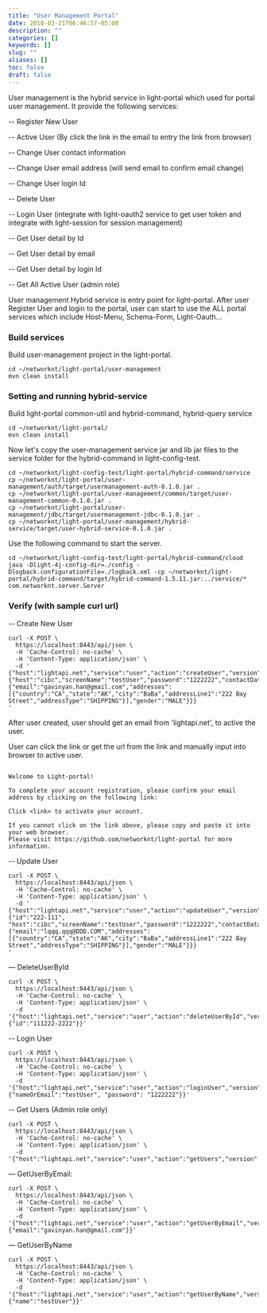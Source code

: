 ```yaml
---
title: "User Management Portal"
date: 2018-03-21T06:46:57-05:00
description: ""
categories: []
keywords: []
slug: ""
aliases: []
toc: false
draft: false
---
```


User management is the hybrid service in light-portal which used for portal user management. It provide the following services:

-- Register New User

-- Active User (By click the link in the email to entry the link from browser)

-- Change User contact information

-- Change User email address (will send email to confirm email change)

-- Change User login Id

-- Delete User

-- Login User (integrate with light-oauth2 service to get user token and integrate with light-session for session management)

-- Get User detail by Id

-- Get User detail by email

-- Get User detail by login Id

-- Get All Active User (admin role)



User management Hybrid service is entry point for light-portal. After user Register User and login to the portal, user can start to use the ALL portal services which include Host-Menu, Schema-Form, Light-Oauth...




### Build services

Build user-management project in the light-portal.

```
cd ~/networknt/light-portal/user-management
mvn clean install
```


### Setting and running hybrid-service

Build light-portal common-util and hybrid-command, hybrid-query service

```
cd ~/networknt/light-portal/
mvn clean install
```


Now let's copy the user-management service jar and lib jar files to the service folder for the hybrid-command in
light-config-test.

```
cd ~/networknt/light-config-test/light-portal/hybrid-command/service
cp ~/networknt/light-portal/user-management/auth/target/usermanagement-auth-0.1.0.jar .
cp ~/networknt/light-portal/user-management/common/target/user-management-common-0.1.0.jar .
cp ~/networknt/light-portal/user-management/jdbc/target/usermanagement-jdbc-0.1.0.jar .
cp ~/networknt/light-portal/user-management/hybrid-service/target/user-hybrid-service-0.1.0.jar .
``` 

Use the following command to start the server.

```
cd ~/networknt/light-config-test/light-portal/hybrid-command/cloud
java -Dlight-4j-config-dir=./config -Dlogback.configurationFile=./logback.xml -cp ~/networknt/light-portal/hybrid-command/target/hybrid-command-1.5.11.jar:../service/* com.networknt.server.Server
```


### Verify (with sample curl url)

-- Create New User

```
curl -X POST \
  https://localhost:8443/api/json \
  -H 'Cache-Control: no-cache' \
  -H 'Content-Type: application/json' \
  -d ' {"host":"lightapi.net","service":"user","action":"createUser","version":"0.1.0","data":{"host":"cibc","screenName":"testUser","password":"1222222","contactData":{"email":"gavinyan.han@gmail.com","addresses":[{"country":"CA","state":"AK","city":"BaBa","addressLine1":"222 Bay Street","addressType":"SHIPPING"}],"gender":"MALE"}}}
'

```

After user created, user should get an email from 'lightapi.net', to active the user.

User can click the link or get the url from the link and manually input into browser to active user.


```

Welcome to Light-portal!

To complete your account registration, please confirm your email address by clicking on the following link:

Click <link> to activate your account.

If you cannot click on the link above, please copy and paste it into your web browser.
Please visit https://github.com/networknt/light-portal for more information.

```


-- Update User

```
curl -X POST \
  https://localhost:8443/api/json \
  -H 'Cache-Control: no-cache' \
  -H 'Content-Type: application/json' \
  -d ' {"host":"lightapi.net","service":"user","action":"updateUser","version":"0.1.0","data":{"id":"222-111", "host":"cibc","screenName":"testUser","password":"1222222","contactData":{"email":"lqqq.qqq@DDD.COM","addresses":[{"country":"CA","state":"AK","city":"BaBa","addressLine1":"222 Bay Street","addressType":"SHIPPING"}],"gender":"MALE"}}}
'

```

— DeleteUserById

```
curl -X POST \
  https://localhost:8443/api/json \
  -H 'Cache-Control: no-cache' \
  -H 'Content-Type: application/json' \
  -d '{"host":"lightapi.net","service":"user","action":"deleteUserById","version":"0.1.0","data":{"id":"111222-2222"}}'

```

-- Login User

```
curl -X POST \
  https://localhost:8443/api/json \
  -H 'Cache-Control: no-cache' \
  -H 'Content-Type: application/json' \
  -d '{"host":"lightapi.net","service":"user","action":"loginUser","version":"0.1.0","data":{"nameOrEmail":"testUser", "password": "1222222"}}'
```


-- Get Users (Admin role only)

```
curl -X POST \
  https://localhost:8443/api/json \
  -H 'Cache-Control: no-cache' \
  -H 'Content-Type: application/json' \
  -d '{"host":"lightapi.net","service":"user","action":"getUsers","version":"0.1.0"}'
```



— GetUserByEmail:

```
curl -X POST \
  https://localhost:8443/api/json \
  -H 'Cache-Control: no-cache' \
  -H 'Content-Type: application/json' \
  -d '{"host":"lightapi.net","service":"user","action":"getUserByEmail","version":"0.1.0","data":{"email":"gavinyan.han@gmail.com"}}'
```


— GetUserByName

```
curl -X POST \
  https://localhost:8443/api/json \
  -H 'Cache-Control: no-cache' \
  -H 'Content-Type: application/json' \
  -d '{"host":"lightapi.net","service":"user","action":"getUserByName","version":"0.1.0","data":{"name":"testUser"}}'
```
